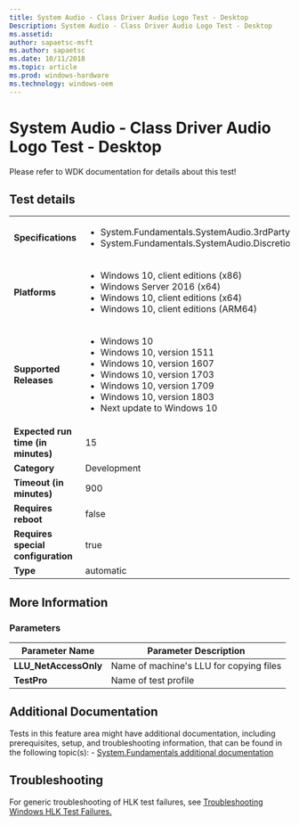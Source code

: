 ```yaml
---
title: System Audio - Class Driver Audio Logo Test - Desktop
Description: System Audio - Class Driver Audio Logo Test - Desktop
ms.assetid: 
author: sapaetsc-msft
ms.author: sapaetsc
ms.date: 10/11/2018
ms.topic: article
ms.prod: windows-hardware
ms.technology: windows-oem
---
```


# System Audio - Class Driver Audio Logo Test - Desktop

Please refer to WDK documentation for details about this test!



## Test details
|||
|---|---|
| **Specifications**  | <ul><li>System.Fundamentals.SystemAudio.3rdPartyDriver.UAA</li><li>System.Fundamentals.SystemAudio.Discretional</li></ul> |  
| **Platforms**   | <ul><li>Windows 10, client editions (x86)</li><li>Windows Server 2016 (x64)</li><li>Windows 10, client editions (x64)</li><li>Windows 10, client editions (ARM64)</li></ul> |
| **Supported Releases** | <ul><li>Windows 10</li><li>Windows 10, version 1511</li><li>Windows 10, version 1607</li><li>Windows 10, version 1703</li><li>Windows 10, version 1709</li><li>Windows 10, version 1803</li><li>Next update to Windows 10</li></ul> |
|**Expected run time (in minutes)**| 15 |
|**Category**| Development |
|**Timeout (in minutes)**| 900 |
|**Requires reboot**| false |
|**Requires special configuration**| true |
|**Type**| automatic |

## More Information
### Parameters
| Parameter Name | Parameter Description |
| --- | --- |
| **LLU_NetAccessOnly** | Name of machine's LLU for copying files |
| **TestPro** | Name of test profile |


## Additional Documentation
Tests in this feature area might have additional documentation, including prerequisites, setup, and troubleshooting information, that can be found in the following topic(s): - [System.Fundamentals additional documentation](system-fundamentals-additional-documentation.md)



## Troubleshooting
For generic troubleshooting of HLK test failures, see [Troubleshooting Windows HLK Test Failures.](..\user\troubleshooting-windows-hlk-test-failures.md)